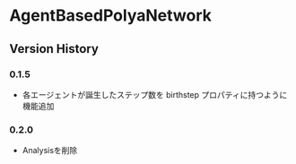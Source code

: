# AgentBasedPolyaNetwork

## Version History
### 0.1.5
- 各エージェントが誕生したステップ数を birthstep プロパティに持つように機能追加

### 0.2.0
- Analysisを削除
